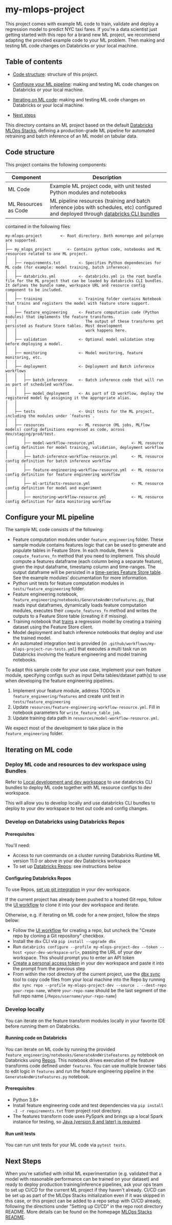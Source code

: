 # my-mlops-project
This project comes with example ML code to train, validate and deploy a regression model to predict NYC taxi fares.
If you're a data scientist just getting started with this repo for a brand new ML project, we recommend 
adapting the provided example code to your ML problem. Then making and 
testing ML code changes on Databricks or your local machine.

## Table of contents
* [Code structure](#code-structure): structure of this project.

* [Configure your ML pipeline](#configure-your-ml-pipeline): making and testing ML code changes on Databricks or your local machine.

* [Iterating on ML code](#iterating-on-ml-code): making and testing ML code changes on Databricks or your local machine.
* [Next steps](#next-steps)

This directory contains an ML project based on the default
[Databricks MLOps Stacks](https://github.com/databricks/mlops-stacks),
defining a production-grade ML pipeline for automated retraining and batch inference of an ML model on tabular data.

## Code structure
This project contains the following components:

| Component                  | Description                                                                                                                                                                                                                                                                                                                                             |
|----------------------------|---------------------------------------------------------------------------------------------------------------------------------------------------------------------------------------------------------------------------------------------------------------------------------------------------------------------------------------------------------|
| ML Code                    | Example ML project code, with unit tested Python modules and notebooks                                                                                                                                                                                                                                                                                  |
| ML Resources as Code | ML pipeline resources (training and batch inference jobs with schedules, etc) configured and deployed through [databricks CLI bundles](https://docs.databricks.com/dev-tools/cli/bundle-cli.html)                                                                                              |

contained in the following files:

```
my-mlops-project        <- Root directory. Both monorepo and polyrepo are supported.
│
├── my_mlops_project       <- Contains python code, notebooks and ML resources related to one ML project. 
│   │
│   ├── requirements.txt        <- Specifies Python dependencies for ML code (for example: model training, batch inference).
│   │
│   ├── databricks.yml          <- databricks.yml is the root bundle file for the ML project that can be loaded by databricks CLI bundles. It defines the bundle name, workspace URL and resource config component to be included.
│   │
│   ├── training                <- Training folder contains Notebook that trains and registers the model with feature store support.
│   │
│   ├── feature_engineering     <- Feature computation code (Python modules) that implements the feature transforms.
│   │                              The output of these transforms get persisted as Feature Store tables. Most development
│   │                              work happens here.
│   │
│   ├── validation              <- Optional model validation step before deploying a model.
│   │
│   ├── monitoring              <- Model monitoring, feature monitoring, etc.
│   │
│   ├── deployment              <- Deployment and Batch inference workflows
│   │   │
│   │   ├── batch_inference     <- Batch inference code that will run as part of scheduled workflow.
│   │   │
│   │   ├── model_deployment    <- As part of CD workflow, deploy the registered model by assigning it the appropriate alias.
│   │
│   │
│   ├── tests                   <- Unit tests for the ML project, including the modules under `features`.
│   │
│   ├── resources               <- ML resource (ML jobs, MLflow models) config definitions expressed as code, across dev/staging/prod/test.
│       │
│       ├── model-workflow-resource.yml                <- ML resource config definition for model training, validation, deployment workflow
│       │
│       ├── batch-inference-workflow-resource.yml      <- ML resource config definition for batch inference workflow
│       │
│       ├── feature-engineering-workflow-resource.yml  <- ML resource config definition for feature engineering workflow
│       │
│       ├── ml-artifacts-resource.yml                  <- ML resource config definition for model and experiment
│       │
│       ├── monitoring-workflow-resource.yml           <- ML resource config definition for data monitoring workflow
```


## Configure your ML pipeline

The sample ML code consists of the following:

* Feature computation modules under `feature_engineering` folder. 
These sample module contains features logic that can be used to generate and populate tables in Feature Store.
In each module, there is `compute_features_fn` method that you need to implement. This should compute a features dataframe
(each column being a separate feature), given the input dataframe, timestamp column and time-ranges. 
The output dataframe will be persisted in a [time-series Feature Store table](https://docs.databricks.com/machine-learning/feature-store/time-series.html).
See the example modules' documentation for more information.
* Python unit tests for feature computation modules in `tests/feature_engineering` folder.
* Feature engineering notebook, `feature_engineering/notebooks/GenerateAndWriteFeatures.py`, that reads input dataframes, dynamically loads feature computation modules, executes their `compute_features_fn` method and writes the outputs to a Feature Store table (creating it if missing).
* Training notebook that [trains](https://docs.databricks.com/machine-learning/feature-store/train-models-with-feature-store.html ) a regression model by creating a training dataset using the Feature Store client.
* Model deployment and batch inference notebooks that deploy and use the trained model. 
* An automated integration test is provided (in `.github/workflows/my-mlops-project-run-tests.yml`) that executes a multi task run on Databricks involving the feature engineering and model training notebooks.

To adapt this sample code for your use case, implement your own feature module, specifying configs such as input Delta tables/dataset path(s) to use when developing
the feature engineering pipelines.
1. Implement your feature module, address TODOs in `feature_engineering/features` and create unit test in `tests/feature_engineering`
2. Update `resources/feature-engineering-workflow-resource.yml`. Fill in notebook parameters for `write_feature_table_job`.
3. Update training data path in `resources/model-workflow-resource.yml`.

We expect most of the development to take place in the `feature_engineering` folder.


## Iterating on ML code

### Deploy ML code and resources to dev workspace using Bundles

Refer to [Local development and dev workspace](./resources/README.md#local-development-and-dev-workspace)
to use databricks CLI bundles to deploy ML code together with ML resource configs to dev workspace.

This will allow you to develop locally and use databricks CLI bundles to deploy to your dev workspace to test out code and config changes.

### Develop on Databricks using Databricks Repos

#### Prerequisites
You'll need:
* Access to run commands on a cluster running Databricks Runtime ML version 11.0 or above in your dev Databricks workspace
* To set up [Databricks Repos](https://docs.databricks.com/repos/index.html): see instructions below

#### Configuring Databricks Repos
To use Repos, [set up git integration](https://docs.databricks.com/repos/repos-setup.html) in your dev workspace.

If the current project has already been pushed to a hosted Git repo, follow the
[UI workflow](https://docs.databricks.com/repos/git-operations-with-repos.html#add-a-repo-connected-to-a-remote-repo)
to clone it into your dev workspace and iterate. 

Otherwise, e.g. if iterating on ML code for a new project, follow the steps below:
* Follow the [UI workflow](https://docs.databricks.com/repos/git-operations-with-repos.html#add-a-repo-connected-to-a-remote-repo)
  for creating a repo, but uncheck the "Create repo by cloning a Git repository" checkbox.
* Install the `dbx` CLI via `pip install --upgrade dbx`
* Run `databricks configure --profile my-mlops-project-dev --token --host <your-dev-workspace-url>`, passing the URL of your dev workspace.
  This should prompt you to enter an API token
* [Create a personal access token](https://docs.databricks.com/dev-tools/auth.html#personal-access-tokens-for-users)
  in your dev workspace and paste it into the prompt from the previous step
* From within the root directory of the current project, use the [dbx sync](https://dbx.readthedocs.io/en/latest/guides/python/devloop/mixed/#using-dbx-sync-repo-for-local-to-repo-synchronization) tool to copy code files from your local machine into the Repo by running
  `dbx sync repo --profile my-mlops-project-dev --source . --dest-repo your-repo-name`, where `your-repo-name` should be the last segment of the full repo name (`/Repos/username/your-repo-name`)


### Develop locally

You can iterate on the feature transform modules locally in your favorite IDE before running them on Databricks.  

#### Running code on Databricks
You can iterate on ML code by running the provided `feature_engineering/notebooks/GenerateAndWriteFeatures.py` notebook on Databricks using
[Repos](https://docs.databricks.com/repos/index.html). This notebook drives execution of
the feature transforms code defined under ``features``. You can use multiple browser tabs to edit
logic in `features` and run the feature engineering pipeline in the `GenerateAndWriteFeatures.py` notebook.

#### Prerequisites
* Python 3.8+
* Install feature engineering code and test dependencies via `pip install -I -r requirements.txt` from project root directory.
* The features transform code uses PySpark and brings up a local Spark instance for testing, so [Java (version 8 and later) is required](https://spark.apache.org/docs/latest/#downloading). 
#### Run unit tests
You can run unit tests for your ML code via `pytest tests`.


## Next Steps
When you're satisfied with initial ML experimentation (e.g. validated that a model with reasonable performance can be
trained on your dataset) and ready to deploy production training/inference
pipelines, ask your ops team to set up CI/CD for the current ML project if they haven't already. CI/CD can be set up as part of the 
MLOps Stacks initialization even if it was skipped in this case, or this project can be added to a repo setup with CI/CD already,
following the directions under "Setting up CI/CD" in the repo root directory README.
More details can be found on the homepage [MLOps Stacks README](https://github.com/databricks/mlops-stacks/blob/main/README.md).
